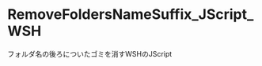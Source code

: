 RemoveFoldersNameSuffix_JScript_WSH
===================================

フォルダ名の後ろについたゴミを消すWSHのJScript
